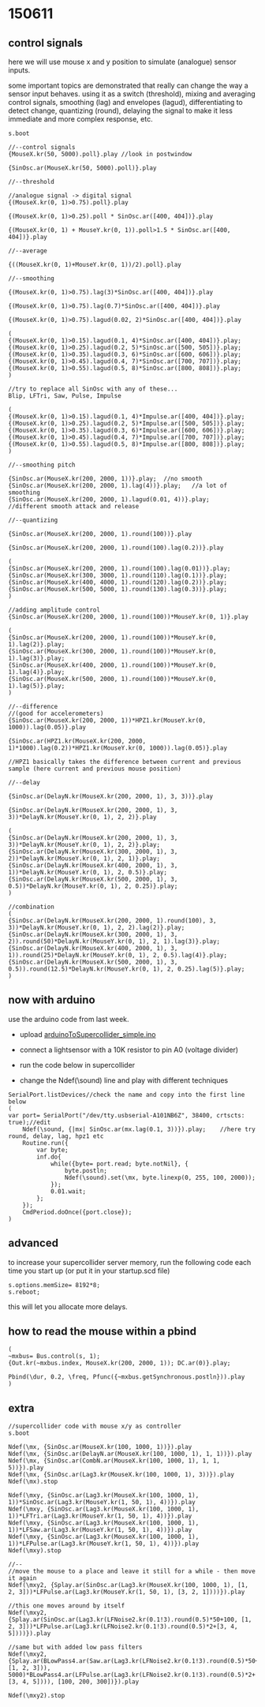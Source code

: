 150611
======

control signals
--

here we will use mouse x and y position to simulate (analogue) sensor inputs.

some important topics are demonstrated that really can change the way a sensor input behaves.  using it as a switch (threshold), mixing and averaging control signals, smoothing (lag) and envelopes (lagud), differentiating to detect change, quantizing (round), delaying the signal to make it less immediate and more complex response, etc.

```supercollider
s.boot

//--control signals
{MouseX.kr(50, 5000).poll}.play //look in postwindow

{SinOsc.ar(MouseX.kr(50, 5000).poll)}.play

//--threshold

//analogue signal -> digital signal
{(MouseX.kr(0, 1)>0.75).poll}.play

{(MouseX.kr(0, 1)>0.25).poll * SinOsc.ar([400, 404])}.play

{(MouseX.kr(0, 1) + MouseY.kr(0, 1)).poll>1.5 * SinOsc.ar([400, 404])}.play

//--average

{((MouseX.kr(0, 1)+MouseY.kr(0, 1))/2).poll}.play

//--smoothing

{(MouseX.kr(0, 1)>0.75).lag(3)*SinOsc.ar([400, 404])}.play

{(MouseX.kr(0, 1)>0.75).lag(0.7)*SinOsc.ar([400, 404])}.play

{(MouseX.kr(0, 1)>0.75).lagud(0.02, 2)*SinOsc.ar([400, 404])}.play

(
{(MouseX.kr(0, 1)>0.15).lagud(0.1, 4)*SinOsc.ar([400, 404])}.play;
{(MouseX.kr(0, 1)>0.25).lagud(0.2, 5)*SinOsc.ar([500, 505])}.play;
{(MouseX.kr(0, 1)>0.35).lagud(0.3, 6)*SinOsc.ar([600, 606])}.play;
{(MouseX.kr(0, 1)>0.45).lagud(0.4, 7)*SinOsc.ar([700, 707])}.play;
{(MouseX.kr(0, 1)>0.55).lagud(0.5, 8)*SinOsc.ar([800, 808])}.play;
)

//try to replace all SinOsc with any of these...
Blip, LFTri, Saw, Pulse, Impulse

(
{(MouseX.kr(0, 1)>0.15).lagud(0.1, 4)*Impulse.ar([400, 404])}.play;
{(MouseX.kr(0, 1)>0.25).lagud(0.2, 5)*Impulse.ar([500, 505])}.play;
{(MouseX.kr(0, 1)>0.35).lagud(0.3, 6)*Impulse.ar([600, 606])}.play;
{(MouseX.kr(0, 1)>0.45).lagud(0.4, 7)*Impulse.ar([700, 707])}.play;
{(MouseX.kr(0, 1)>0.55).lagud(0.5, 8)*Impulse.ar([800, 808])}.play;
)

//--smoothing pitch

{SinOsc.ar(MouseX.kr(200, 2000, 1))}.play;  //no smooth
{SinOsc.ar(MouseX.kr(200, 2000, 1).lag(4))}.play;   //a lot of smoothing
{SinOsc.ar(MouseX.kr(200, 2000, 1).lagud(0.01, 4))}.play;   //different smooth attack and release

//--quantizing

{SinOsc.ar(MouseX.kr(200, 2000, 1).round(100))}.play

{SinOsc.ar(MouseX.kr(200, 2000, 1).round(100).lag(0.2))}.play

(
{SinOsc.ar(MouseX.kr(200, 2000, 1).round(100).lag(0.01))}.play;
{SinOsc.ar(MouseX.kr(300, 3000, 1).round(110).lag(0.1))}.play;
{SinOsc.ar(MouseX.kr(400, 4000, 1).round(120).lag(0.2))}.play;
{SinOsc.ar(MouseX.kr(500, 5000, 1).round(130).lag(0.3))}.play;
)

//adding amplitude control
{SinOsc.ar(MouseX.kr(200, 2000, 1).round(100))*MouseY.kr(0, 1)}.play

(
{SinOsc.ar(MouseX.kr(200, 2000, 1).round(100))*MouseY.kr(0, 1).lag(2)}.play;
{SinOsc.ar(MouseX.kr(300, 2000, 1).round(100))*MouseY.kr(0, 1).lag(3)}.play;
{SinOsc.ar(MouseX.kr(400, 2000, 1).round(100))*MouseY.kr(0, 1).lag(4)}.play;
{SinOsc.ar(MouseX.kr(500, 2000, 1).round(100))*MouseY.kr(0, 1).lag(5)}.play;
)

//--difference
//(good for accelerometers)
{SinOsc.ar(MouseX.kr(200, 2000, 1))*HPZ1.kr(MouseY.kr(0, 1000)).lag(0.05)}.play

{SinOsc.ar(HPZ1.kr(MouseX.kr(200, 2000, 1)*1000).lag(0.2))*HPZ1.kr(MouseY.kr(0, 1000)).lag(0.05)}.play

//HPZ1 basically takes the difference between current and previous sample (here current and previous mouse position)

//--delay

{SinOsc.ar(DelayN.kr(MouseX.kr(200, 2000, 1), 3, 3))}.play

{SinOsc.ar(DelayN.kr(MouseX.kr(200, 2000, 1), 3, 3))*DelayN.kr(MouseY.kr(0, 1), 2, 2)}.play

(
{SinOsc.ar(DelayN.kr(MouseX.kr(200, 2000, 1), 3, 3))*DelayN.kr(MouseY.kr(0, 1), 2, 2)}.play;
{SinOsc.ar(DelayN.kr(MouseX.kr(300, 2000, 1), 3, 2))*DelayN.kr(MouseY.kr(0, 1), 2, 1)}.play;
{SinOsc.ar(DelayN.kr(MouseX.kr(400, 2000, 1), 3, 1))*DelayN.kr(MouseY.kr(0, 1), 2, 0.5)}.play;
{SinOsc.ar(DelayN.kr(MouseX.kr(500, 2000, 1), 3, 0.5))*DelayN.kr(MouseY.kr(0, 1), 2, 0.25)}.play;
)

//combination
(
{SinOsc.ar(DelayN.kr(MouseX.kr(200, 2000, 1).round(100), 3, 3))*DelayN.kr(MouseY.kr(0, 1), 2, 2).lag(2)}.play;
{SinOsc.ar(DelayN.kr(MouseX.kr(300, 2000, 1), 3, 2)).round(50)*DelayN.kr(MouseY.kr(0, 1), 2, 1).lag(3)}.play;
{SinOsc.ar(DelayN.kr(MouseX.kr(400, 2000, 1), 3, 1)).round(25)*DelayN.kr(MouseY.kr(0, 1), 2, 0.5).lag(4)}.play;
{SinOsc.ar(DelayN.kr(MouseX.kr(500, 2000, 1), 3, 0.5)).round(12.5)*DelayN.kr(MouseY.kr(0, 1), 2, 0.25).lag(5)}.play;
)
```

now with arduino
--

use the arduino code from last week.

* upload [arduinoToSupercollider_simple.ino](https://github.com/redFrik/udk13-Remote_control/blob/master/udk150604/arduinoToSupercollider_simple/arduinoToSupercollider_simple.ino)

* connect a lightsensor with a 10K resistor to pin A0 (voltage divider)

* run the code below in supercollider

* change the Ndef(\sound) line and play with different techniques

```supercollider
SerialPort.listDevices//check the name and copy into the first line below
(
var port= SerialPort("/dev/tty.usbserial-A101NB6Z", 38400, crtscts: true);//edit
    Ndef(\sound, {|mx| SinOsc.ar(mx.lag(0.1, 3))}).play;    //here try round, delay, lag, hpz1 etc
    Routine.run({
        var byte;
        inf.do{
            while({byte= port.read; byte.notNil}, {
                byte.postln;
                Ndef(\sound).set(\mx, byte.linexp(0, 255, 100, 2000));
            });
            0.01.wait;
        };
    });
    CmdPeriod.doOnce({port.close});
)
```

advanced
--
to increase your supercollider server memory, run the following code each time you start up (or put it in your startup.scd file)
```supercollider
s.options.memSize= 8192*8;
s.reboot;
```

this will let you allocate more delays.

how to read the mouse within a pbind
--
```supercollider
(
~mxbus= Bus.control(s, 1);
{Out.kr(~mxbus.index, MouseX.kr(200, 2000, 1)); DC.ar(0)}.play;

Pbind(\dur, 0.2, \freq, Pfunc({~mxbus.getSynchronous.postln})).play
)
```

extra
--

```supercollider
//supercollider code with mouse x/y as controller
s.boot

Ndef(\mx, {SinOsc.ar(MouseX.kr(100, 1000, 1))}).play
Ndef(\mx, {SinOsc.ar(DelayN.ar(MouseX.kr(100, 1000, 1), 1, 1))}).play
Ndef(\mx, {SinOsc.ar(CombN.ar(MouseX.kr(100, 1000, 1), 1, 1, 5))}).play
Ndef(\mx, {SinOsc.ar(Lag3.kr(MouseX.kr(100, 1000, 1), 3))}).play
Ndef(\mx).stop

Ndef(\mxy, {SinOsc.ar(Lag3.kr(MouseX.kr(100, 1000, 1), 1))*SinOsc.ar(Lag3.kr(MouseY.kr(1, 50, 1), 4))}).play
Ndef(\mxy, {SinOsc.ar(Lag3.kr(MouseX.kr(100, 1000, 1), 1))*LFTri.ar(Lag3.kr(MouseY.kr(1, 50, 1), 4))}).play
Ndef(\mxy, {SinOsc.ar(Lag3.kr(MouseX.kr(100, 1000, 1), 1))*LFSaw.ar(Lag3.kr(MouseY.kr(1, 50, 1), 4))}).play
Ndef(\mxy, {SinOsc.ar(Lag3.kr(MouseX.kr(100, 1000, 1), 1))*LFPulse.ar(Lag3.kr(MouseY.kr(1, 50, 1), 4))}).play
Ndef(\mxy).stop

//--
//move the mouse to a place and leave it still for a while - then move it again
Ndef(\mxy2, {Splay.ar(SinOsc.ar(Lag3.kr(MouseX.kr(100, 1000, 1), [1, 2, 3]))*LFPulse.ar(Lag3.kr(MouseY.kr(1, 50, 1), [3, 2, 1])))}).play

//this one moves around by itself
Ndef(\mxy2, {Splay.ar(SinOsc.ar(Lag3.kr(LFNoise2.kr(0.1!3).round(0.5)*50+100, [1, 2, 3]))*LFPulse.ar(Lag3.kr(LFNoise2.kr(0.1!3).round(0.5)*2+[3, 4, 5])))}).play

//same but with added low pass filters
Ndef(\mxy2, {Splay.ar(BLowPass4.ar(Saw.ar(Lag3.kr(LFNoise2.kr(0.1!3).round(0.5)*50+100, [1, 2, 3])), 5000)*BLowPass4.ar(LFPulse.ar(Lag3.kr(LFNoise2.kr(0.1!3).round(0.5)*2+[3, 4, 5]))), [100, 200, 300])}).play

Ndef(\mxy2).stop
```
